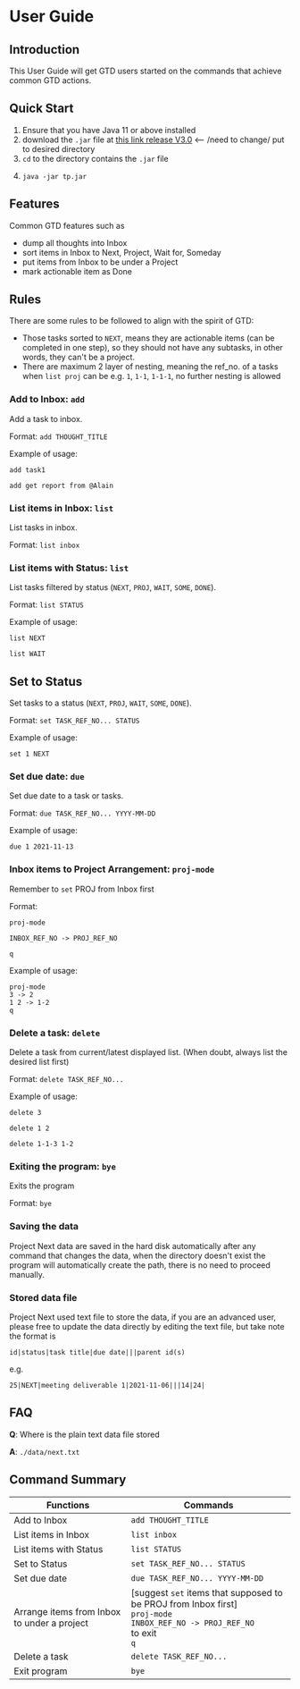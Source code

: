 # User Guide

## Introduction

This User Guide will get GTD users started on the commands that achieve common GTD actions. 

## Quick Start

1. Ensure that you have Java 11 or above installed
2. download the `.jar` file at [this link release V3.0](https://github.com/AY2122S1-TIC4001-F18-3/tp/releases/tag/v2.1) <-- /need to change/  put to desired directory 
3. `cd` to the directory contains the `.jar` file 
4. ```
   java -jar tp.jar
   ```

## Features 

Common GTD features such as 
+ dump all thoughts into Inbox
+ sort items in Inbox to Next, Project, Wait for, Someday
+ put items from Inbox to be under a Project 
+ mark actionable item as Done 

## Rules
There are some rules to be followed to align with the spirit of GTD:
- Those tasks sorted to `NEXT`, means they are actionable items (can be completed in one step), so they should not have any subtasks, in other words, they can't be a project.
- There are maximum 2 layer of nesting, meaning the ref_no. of a tasks when `list proj` can be e.g. `1`, `1-1`, `1-1-1`, no further nesting is allowed

### Add to Inbox: `add`
Add a task to inbox.

Format: `add THOUGHT_TITLE`

Example of usage:

`add task1`

`add get report from @Alain`

### List items in Inbox: `list`
List tasks in inbox.

Format: `list inbox`

### List items with Status: `list`
List tasks filtered by status (`NEXT`, `PROJ`, `WAIT`, `SOME`, `DONE`).

Format: `list STATUS`

Example of usage:

`list NEXT`

`list WAIT`

## Set to Status
Set tasks to a status (`NEXT`, `PROJ`, `WAIT`, `SOME`, `DONE`).

Format: `set TASK_REF_NO... STATUS`

Example of usage:

`set 1 NEXT`

### Set due date: `due`
Set due date to a task or tasks.

Format: `due TASK_REF_NO... YYYY-MM-DD`

Example of usage:

`due 1 2021-11-13`

### Inbox items to Project Arrangement: `proj-mode`

Remember to `set` PROJ from Inbox first

Format: 

`proj-mode`

`INBOX_REF_NO -> PROJ_REF_NO`

`q`

Example of usage:

```
proj-mode
3 -> 2
1 2 -> 1-2
q
```

### Delete a task: `delete`
Delete a task from current/latest displayed list.
(When doubt, always list the desired list first)

Format: `delete TASK_REF_NO...`

Example of usage:

`delete 3`

`delete 1 2`

`delete 1-1-3 1-2`

### Exiting the program: `bye`
Exits the program

Format: `bye`

### Saving the data
Project Next data are saved in the hard disk automatically after any command that changes the data, when the directory doesn't exist the program will automatically create the path, there is no need to proceed manually.

### Stored data file
Project Next used text file to store the data, if you are an advanced user, please free to update the data directly by editing the text file, but take note the format is
```
id|status|task title|due date|||parent id(s)
```
e.g.
```
25|NEXT|meeting deliverable 1|2021-11-06|||14|24|
```
## FAQ

**Q**: Where is the plain text data file stored 

**A**: `./data/next.txt`

## Command Summary

  | Functions  | Commands |
  | ------------- | ------------- |
  | Add to Inbox  |   `add THOUGHT_TITLE` |
 |  List items in Inbox | `list inbox` |
  | List items with Status  | `list STATUS` |
  |  Set to Status  | `set TASK_REF_NO... STATUS`|
  |  Set due date | `due TASK_REF_NO... YYYY-MM-DD` |
  |  Arrange items from Inbox to under a project | [suggest `set` items that supposed to be PROJ from Inbox first] <br /> `proj-mode` <br /> `INBOX_REF_NO -> PROJ_REF_NO`<br />to exit<br />`q` |
  | Delete a task  | `delete TASK_REF_NO...` |
  | Exit program  | `bye` |